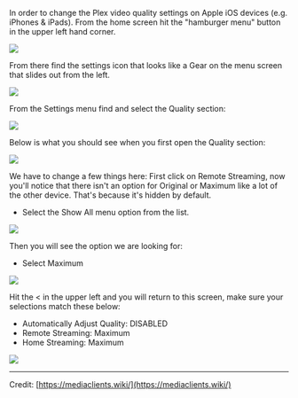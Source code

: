 In order to change the Plex video quality settings on Apple iOS devices (e.g. iPhones & iPads). From the home screen hit the "hamburger menu" button in the upper left hand corner.

![](../media/clients-ios-1.png)

From there find the settings icon that looks like a Gear on the menu screen that slides out from the left.

![](../media/clients-ios-2.png)

From the Settings menu find and select the Quality section:

![](../media/clients-ios-3.png)

Below is what you should see when you first open the Quality section:

![](../media/clients-ios-4.png)

We have to change a few things here: First click on Remote Streaming, now you'll notice that there isn't an option for Original or Maximum like a lot of the other device. That's because it's hidden by default.

- Select the Show All menu option from the list.

![](../media/clients-ios-5.png)

Then you will see the option we are looking for:

- Select Maximum

![](../media/clients-ios-6.png)

Hit the < in the upper left and you will return to this screen, make sure your selections match these below:

- Automatically Adjust Quality: DISABLED
- Remote Streaming: Maximum
- Home Streaming: Maximum

![](../media/clients-ios-7.png)

---

Credit: [https://mediaclients.wiki/](https://mediaclients.wiki/)